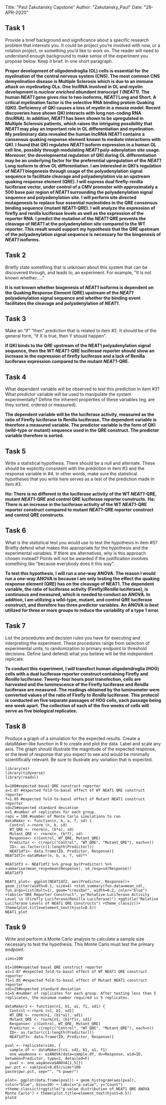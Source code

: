 Title: "Paul Zakutansky Capstone"
Author: "Zakutansky_Paul"
Date: "28-APR-2020"

## Task 1

Provide a brief background and significance about a specific research problem that interests you. It could be project you’re involved with now, or a rotation project, or something you’d like to work on. The reader will need to understand enough background to make sense of the experiment you propose below. Keep it brief. In one short paragraph.

**Proper development of oligodendroglia (OL) cells is essential for the myelination of the central nervous system (CNS). The most common CNS demyelination disease is Multiple Sclerosis which is due to an immune attack on myelinating OLs. One lncRNA involved in OL and myelin development is _nuclear enriched abundant transcript 1 (NEAT1)_. The human _NEAT1_ gene gives rise to two isoforms, _NEAT1_ Long and Short. A critical myelination factor is the selective RNA binding protein Quaking (QKI). Deficiency of QKI causes a loss of myelin in a mouse model. Recent discoveries have shown QKI interacts with long non-coding RNA (lncRNA). In addition, _NEAT1_ has been shown to be upregulated in Multiple Sclerosis patients, which raises the intriguing possibility that _NEAT1_ may play an important role in OL differentiation and myelination. My preliminary data revealed the human lncRNA NEAT1 contains a consensus quaking response element known to mediate interactions with QKI. I found that QKI regulates _NEAT1_ isoform expression in a human OL cell line, possibly through modulating _NEAT1_ poly-adenylation site usage. Moreover, the developmental regulation of QKI during OL differentiation may be an underlying factor for the preferential upregulation of the _NEAT1_ Long isoform to drive OL differentiation. I am interested in QKI’s regulation of _NEAT1_ biogenesis through usage of the polyadenylation signal sequence to facilitate cleavage and polyadenylation via an upstream quaking response element (QRE).  I will express dual firefly-renilla luciferase vector, under control of a CMV promoter with approximately a 500 base pair region of _NEAT1_ surrounding the polyadenylation signal sequence and polyadenylation site. I will perform site directed mutagenesis to replace four essential nucleotides in the QRE consensus binding sequence (mutant _NEAT1_-QRE). I will analyze the expression of firefly and renilla luciferase levels as well as the expression of the reporter RNA. I predict the mutation of the _NEAT1_ QRE prevents the cleavage of _NEAT1_ at the polyadenylation site compared to the WT reporter. This result would support my hypothesis that the QRE upstream of the polyadenylation signal sequence is necessary for the biogenesis of _NEAT1_ isoforms.**

## Task 2

Briefly state something that is unknown about this system that can be discovered through, and leads to, an experiment.  For example, "It is not known whether....."

**It is not known whether biogenesis of _NEAT1_ isoforms is dependent on the Quaking Response Element (QRE) upstream of the _NEAT1_ polyadenylation signal sequence and whether the binding event facilitates the cleavage and polyadenylation of _NEAT1_.**

## Task 3

Make an “if” “then” prediction that is related to item #2. It should be of the general form, “if X is true, then Y should happen”.

**If QKI binds to the QRE upstream of the NEAT1 polyadenylation signal sequence, then the WT _NEAT1_-QRE luciferase reporter should show an increase in the expression of firefly luciferase and a lack of Renilla luciferase expression compared to the mutant _NEAT1_-QRE.**

## Task 4

What dependent variable will be observed to test this prediction in item #3? What predictor variable will be used to manipulate the system experimentally? Define the inherent properties of these variables (eg, are they sorted, ordered or measured).

**The dependent variable will be the luciferase activity, measured as the ratio of Firefly luciferase to Renilla luciferase. The dependent variable is therefore a measured variable. The predictor variable is the form of QKI (wild-type or mutant) sequence used in the QRE construct. The predictor variable therefore is sorted.**

## Task 5

Write a statistical hypothesis.  There should be a null and alternate. These should be explicitly consistent with the prediction in item #3 and the response variable in #4. In other words, make sure the statistical hypotheses that you write here serves as a test of the prediction made in item #3.

**Ho: There is no different in the luciferase activity of the WT _NEAT1_-QRE, mutant _NEAT1_-QRE and control QRE luciferase reporter constructs.**
**Ha: There is an increase in the luciferase activity of the WT _NEAT1_-QRE reporter construct compared to mutant _NEAT1_-QRE reporter construct and control QRE constructs.** 

## Task 6

What is the statistical test you would use to test the hypothesis in item #5? Briefly defend what makes this appropriate for the hypothesis and the experimental variables. If there are alternatives, why is this approach chosen instead? Points will not be awarded if the justification involves something like "because everybody does it this way".

**To test this hypothesis, I will run a one-way ANOVA. The reason I would run a one-way ANOVA is because I am only testing the effect the quaking response element (QRE) has on the cleavage of NEAT1. The dependent variable, the ratio of luciferase activity (Firefly/_Renilla_ luciferase), is continuous and measured, which is needed to conduct an ANOVA. In addition, I am utilizing a wild-type, mutant, and control QRE luciferase construct, and therefore has three predictor variables. An ANOVA is best utilized for three or more groups to reduce the variability of a type 1 error.** 

## Task 7

List the procedures and decision rules you have for executing and interpreting the experiment. These procedures range from selection of experimental units, to randomization to primary endpoint to threshold decisions. Define (and defend) what you believe will be the independent replicate.

**To conduct this experiment, I will transfect human oligodendroglia (HOG) cells with a dual luciferase reporter construct containing Firefly and _Renilla_ luciferase. Twenty-four hours post transfection, cells are harvested and the luminescence of the Firefly luciferase and _Renilla_ luciferase are measured. The readings obtained by the luminometer were converted values of the ratio of Firefly to _Renilla_ luciferase. This protocol is conducted on five separate passages of HOG cells, each passage being one week apart. The collection of each of the five weeks of cells will serve as five biological replicates.**

## Task 8

Produce a graph of a simulation for the expected results. Create a dataMaker-like function in R to create and plot the data. Label and scale any axis. The graph should illustrate the magnitude of the expected response, or the level of response that you expect to see and would be minimally scientifically relevant. Be sure to illustrate any variation that is expected.

```{r}
library(ez)
library(tidyverse)
library(readxl)
```
```{r}
b=100#expected basal QRE construct reporter
a=1.87 #expected fold-to-basal effect of WT NEAT1 QRE construct reporter
f=1.05 #expected fold-to-basal effect of Mutant NEAT1 construct reporter
sd=25#expected standard deviation
n=5 #number of replicates for each group. 
reps = 100 #number of Monte Carlo simulations to run
dataMaker <- function(n, b, a, f, sd) {
  Control <-rnorm (n, b, sd)
  WT_QRE <- rnorm(n, (b*a), sd)
  Mutant_QRE <- rnorm(n, (b*f), sd)
  Response<- c(Control, WT_QRE, Mutant_QRE)
  Predictor <- c(rep(c("Control", "WT_QRE", "Mutant_QRE"), each=n))
  ID<- as.factor(c(1:length(Predictor)))
  NEAT1df1<- data.frame(ID, Predictor, Response)}
NEAT1df2<-dataMaker(n, b, a, f, sd)**

NEAT1df3 <- NEAT1df2 %>% group_by(Predictor) %>% summarise(mean_resp=mean(Response), sd_resp=sd(Response))
NEAT1df3

NEAT1_plot<- ggplot(NEAT1df2, aes(Predictor, Response))+ geom_jitter(width=0.1, size=4) +stat_summary(fun.data=mean_sdl, fun.args=list(mult=1), geom="crossbar", width=0.2, color="blue") +labs(x="QRE Reporter Construct", y="Relative Luciferase Activity Level \n (Firefly Luciferase/Renilla Luciferase)") +ggtitle("Relative Luciferase Levels of NEAT1 QRE Constructs") +theme_classic()+ theme(plot.title=element_text(hjust=0.5))
NEAT1_plot
```

## Task 9

Write and perform a Monte Carlo analysis to calculate a sample size necessary to test the hypothesis. This Monte Carlo must test the primary endpoint.

```{r message=FALSE, warning=FALSE, paged.print=FALSE}
sims=100

b1=100#expected basal QRE construct reporter
a1=1.87 #expected fold-to-basal effect of WT NEAT1 QRE construct reporter
f1=1.05 #expected fold-to-basal effect of Mutant NEAT1 construct reporter
sd1=25#expected standard deviation
n1=5 #number of replicates for each group. After testing less than 5 replicates, the minimum number required is 5 replicates. 
```
```{r message=FALSE, warning=FALSE, paged.print=FALSE}
dataMaker2 <- function(n1, b1, a1, f1, sd1) {
  Control <-rnorm (n1, b1, sd1)
  WT_QRE <- rnorm(n1, (b1*a1), sd1)
  Mutant_QRE <- rnorm(n1, (b1*f1), sd1)
  Response<- c(Control, WT_QRE, Mutant_QRE)
  Predictor <- c(rep(c("Control", "WT_QRE", "Mutant_QRE"), each=n))
  ID<- as.factor(c(1:length(Predictor)))
  NEAT1df3<- data.frame(ID, Predictor, Response)}

pval <- replicate(sims, {
  sample.df <- dataMaker2(n1, sd1, b1, a1, f1)
  one_wayAnova <- ezANOVA(data=sample.df, dv=Response, wid=ID, between=Predictor, type=2, detailed=F)
  pval <- one_wayAnova$ANOVA[1,5]})
pwr.pct <- sum(pval<0.05)/sims*100
paste(pwr.pct, sep="", "% power")

plot<- ggplot(data.frame(pval)) + geom_histogram(aes(pval), color="blue", bins=30) + labs(x="p-value", y="Count") +theme_classic()+ggtitle("p-value distribution of NEAT1 QRE ANOVA Monte Carlo") + theme(plot.title=element_text(hjust=0.5))
plotd
```
